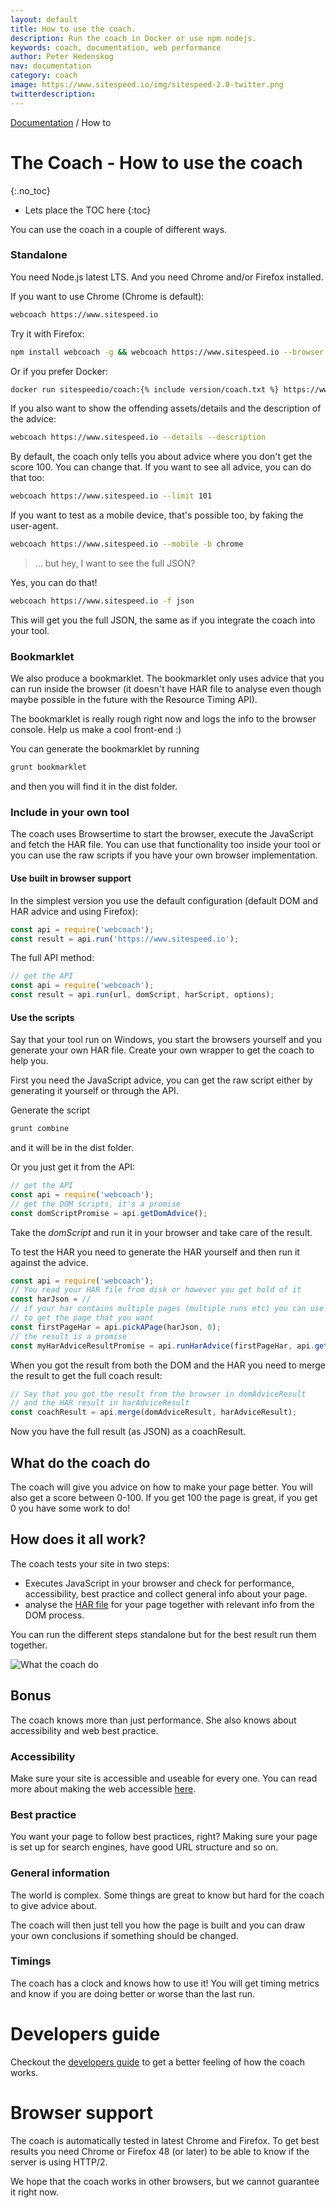 ```yaml
---
layout: default
title: How to use the coach.
description: Run the coach in Docker or use npm nodejs.
keywords: coach, documentation, web performance
author: Peter Hedenskog
nav: documentation
category: coach
image: https://www.sitespeed.io/img/sitespeed-2.0-twitter.png
twitterdescription:
---
```

[Documentation]({{site.baseurl}}/documentation/coach/) / How to

# The Coach - How to use the coach
{:.no_toc}

* Lets place the TOC here
{:toc}

You can use the coach in a couple of different ways.

### Standalone

You need Node.js latest LTS. And you need Chrome and/or Firefox installed.

If you want to use Chrome (Chrome is default):

```bash
webcoach https://www.sitespeed.io
```

Try it with Firefox:

```bash
npm install webcoach -g && webcoach https://www.sitespeed.io --browser firefox
```

Or if you prefer Docker:

```bash
docker run sitespeedio/coach:{% include version/coach.txt %} https://www.sitespeed.io
```

If you also want to show the offending assets/details and the description of the advice:

```bash
webcoach https://www.sitespeed.io --details --description
```

By default, the coach only tells you about advice where you don't get the score 100. You can change that. If you want to see all advice, you can do that too:

```bash
webcoach https://www.sitespeed.io --limit 101
```

If you want to test as a mobile device, that's possible too, by faking the user-agent.

```bash
webcoach https://www.sitespeed.io --mobile -b chrome
```


> ... but hey, I want to see the full JSON?

Yes, you can do that!

```bash
webcoach https://www.sitespeed.io -f json
```
This will get you the full JSON, the same as if you integrate the coach into your tool.

### Bookmarklet

We also produce a bookmarklet. The bookmarklet only uses advice that you can run inside the browser (it doesn't have HAR file to analyse even though maybe possible in the future with the Resource Timing API).

The bookmarklet is really rough right now and logs the info to the browser console. Help us make a cool front-end :)

You can generate the bookmarklet by running

```bash
grunt bookmarklet
```

and then you will find it in the dist folder.

### Include in your own tool
The coach uses Browsertime to start the browser, execute the JavaScript and fetch the HAR file. You can use that functionality too inside your tool or you can use the raw scripts if you have your own browser implementation.

#### Use built in browser support

In the simplest version you use the default configuration (default DOM and HAR advice and using Firefox):

```javascript
const api = require('webcoach');
const result = api.run('https://www.sitespeed.io');
```

The full API method:

```javascript
// get the API
const api = require('webcoach');
const result = api.run(url, domScript, harScript, options);
```

#### Use the scripts
Say that your tool run on Windows, you start the browsers yourself and you generate your own HAR file. Create your own wrapper to get the coach to help you.

First you need the JavaScript advice, you can get the raw script either by generating it yourself or through the API.

Generate the script

```bash
grunt combine
```
and it will be in the dist folder.

Or you just get it from the API:

```javascript
// get the API
const api = require('webcoach');
// get the DOM scripts, it's a promise
const domScriptPromise = api.getDomAdvice();
```

Take the <em>domScript</em> and run it in your browser and take care of the result.

To test the HAR you need to generate the HAR yourself and then run it against the advice.

```javascript
const api = require('webcoach');
// You read your HAR file from disk or however you get hold of it
const harJson = //
// if your har contains multiple pages (multiple runs etc) you can use the API
// to get the page that you want
const firstPageHar = api.pickAPage(harJson, 0);
// the result is a promise
const myHarAdviceResultPromise = api.runHarAdvice(firstPageHar, api.getHarAdvice());

```

When you got the result from both the DOM and the HAR you need to merge the result to get the full coach result:

```javascript
// Say that you got the result from the browser in domAdviceResult
// and the HAR result in harAdviceResult
const coachResult = api.merge(domAdviceResult, harAdviceResult);
```

Now you have the full result (as JSON) as a coachResult.

## What do the coach do
The coach will give you advice on how to make your page better. You will also get a score between 0-100. If you get 100 the page is great, if you get 0 you have some work to do!

## How does it all work?

The coach tests your site in two steps:

 * Executes JavaScript in your browser and check for performance, accessibility, best practice and collect general info about your page.
 * analyse the [HAR file](http://www.softwareishard.com/blog/har-12-spec/) for your page together with relevant info from the DOM process.

You can run the different steps standalone but for the best result run them together.

![What the coach do]({{site.baseurl}}/img/coach-explained.png)

## Bonus
The coach knows more than just performance. She also knows about accessibility and web best practice.

### Accessibility
Make sure your site is accessible and useable for every one. You can read more about making the web accessible [here](https://www.marcozehe.de/2015/12/14/the-web-accessibility-basics/).

### Best practice
You want your page to follow best practices, right? Making sure your page is set up for search engines, have good URL structure and so on.

### General information
The world is complex. Some things are great to know but hard for the coach to give advice about.

The coach will then just tell you how the page is built and you can draw your own conclusions if something should be changed.

### Timings
The coach has a clock and knows how to use it! You will get timing metrics and know if you are doing better or worse than the last run.

# Developers guide
Checkout the [developers guide](../developers/) to get a better feeling of how the coach works.

# Browser support
The coach is automatically tested in latest Chrome and Firefox. To get best results you need Chrome or Firefox 48 (or later) to be able to know if the server is using HTTP/2.

We hope that the coach works in other browsers, but we cannot guarantee it right now.
